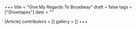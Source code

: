 +++
title = "Give My Regards To Broadway"
draft = false
tags = ["Showtapes"]
date = ""

[Article]
contributors = []
gallery = []
+++